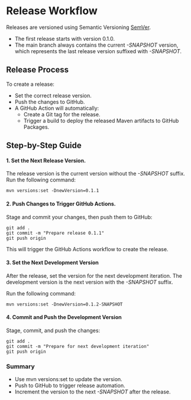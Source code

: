 # Release Workflow

Releases are versioned using Semantic Versioning [SemVer](http://semver.org).

- The first release starts with version 0.1.0.
- The main branch always contains the current _-SNAPSHOT_ version, which represents the last release version suffixed with _-SNAPSHOT_.

## Release Process

To create a release:

- Set the correct release version.
- Push the changes to GitHub.
- A GitHub Action will automatically:
  -  Create a Git tag for the release.
  -  Trigger a build to deploy the released Maven artifacts to GitHub Packages.

## Step-by-Step Guide

#### 1. Set the Next Release Version.

The release version is the current version without the _-SNAPSHOT_ suffix.
Run the following command:
```
mvn versions:set -DnewVersion=0.1.1
```

#### 2. Push Changes to Trigger GitHub Actions. 
Stage and commit your changes, then push them to GitHub:
```
git add .
git commit -m "Prepare release 0.1.1"
git push origin
```
This will trigger the GitHub Actions workflow to create the release. 

#### 3. Set the Next Development Version

After the release, set the version for the next development iteration. 
The development version is the next version with the _-SNAPSHOT_ suffix.

Run the following command:
```
mvn versions:set -DnewVersion=0.1.2-SNAPSHOT
```

#### 4. Commit and Push the Development Version

Stage, commit, and push the changes:

```
git add .
git commit -m "Prepare for next development iteration"
git push origin
```

### Summary

* Use mvn versions:set to update the version.
* Push to GitHub to trigger release automation.
* Increment the version to the next _-SNAPSHOT_ after the release.
